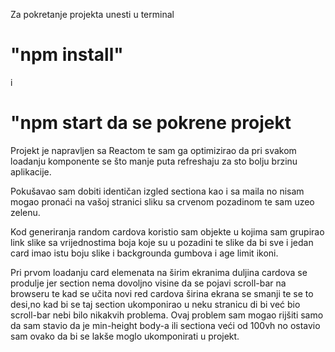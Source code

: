 Za pokretanje projekta unesti u terminal
# "npm install"
i
# "npm start da se pokrene projekt

Projekt je napravljen sa Reactom te sam ga optimizirao da pri svakom loadanju komponente se što manje puta refreshaju za sto bolju brzinu aplikacije.

Pokušavao sam dobiti identičan izgled sectiona kao i sa maila no nisam mogao pronaći na vašoj stranici sliku sa crvenom pozadinom te sam uzeo zelenu.

Kod generiranja random cardova koristio sam objekte u kojima sam grupirao link slike sa vrijednostima boja koje su u pozadini te slike da bi sve i jedan card imao istu boju slike i backgrounda gumbova i age limit ikoni.

Pri prvom loadanju card elemenata na širim ekranima duljina cardova se produlje jer section nema dovoljno visine da se pojavi scroll-bar na browseru te kad se učita novi red cardova širina ekrana se smanji te se to desi,no kad bi se taj section ukomponirao u neku stranicu di bi već bio scroll-bar nebi bilo nikakvih problema.
Ovaj problem sam mogao rijšiti samo da sam stavio da je min-height body-a ili sectiona veći od 100vh no ostavio sam ovako da bi se lakše moglo ukomponirati u projekt.

